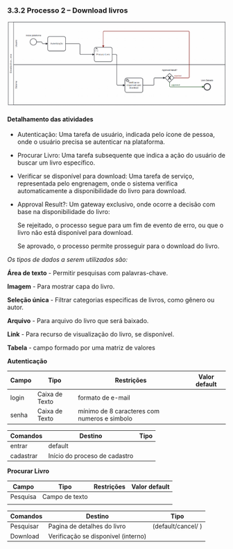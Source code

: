 ### 3.3.2 Processo 2 – Download livros


![Exemplo de um Modelo BPMN do PROCESSO 2](images/processo2.png "Modelo BPMN do Processo 2.")


#### Detalhamento das atividades

- Autenticação: Uma tarefa de usuário, indicada pelo ícone de pessoa, onde o usuário precisa se autenticar na plataforma.
- Procurar Livro: Uma tarefa subsequente que indica a ação do usuário de buscar um livro específico.
- Verificar se disponível para download: Uma tarefa de serviço, representada pelo engrenagem, onde o sistema verifica automaticamente a disponibilidade do livro para download.
- Approval Result?: Um gateway exclusivo, onde ocorre a decisão com base na disponibilidade do livro:
  
  Se rejeitado, o processo segue para um fim de evento de erro, ou que o livro não está disponível para download.
 
  Se aprovado, o processo permite prosseguir para o download do livro.

_Os tipos de dados a serem utilizados são:_

 **Área de texto** - Permitir pesquisas com palavras-chave.

 **Imagem** - Para mostrar capa do livro.

 **Seleção única** - Filtrar categorias especificas de livros, como gênero ou autor.

 **Arquivo** - Para arquivo do livro que será baixado.

 **Link** - Para recurso de visualização do livro, se disponível.

 **Tabela** - campo formado por uma matriz de valores

**Autenticação**

| **Campo** | **Tipo**       | **Restrições**                               | **Valor default** |
| --------- | -------------- | -------------------------------------------- | ----------------- |
| login     | Caixa de Texto | formato de e-mail                            |                   |
| senha     | Caixa de Texto | mínimo de 8 caracteres com numeros e simbolo |                   |

| **Comandos** | **Destino**                   | **Tipo** |
| ------------ | ----------------------------- | -------- |
| entrar       | default                       |          |
| cadastrar    | Início do proceso de cadastro |          |


**Procurar Livro**

| **Campo** | **Tipo**       | **Restrições** | **Valor default** |
| --------- | -------------- | -------------- | ----------------- |
| Pesquisa  | Campo de texto |                |                   |
|           |                |                |                   |

| **Comandos** | **Destino**                         | **Tipo**            |
| ------------ | ----------------------------------- | ------------------- |
| Pesquisar    | Pagina de detalhes do livro         | (default/cancel/  ) |
| Download     | Verificação se disponivel (interno) |                     |

